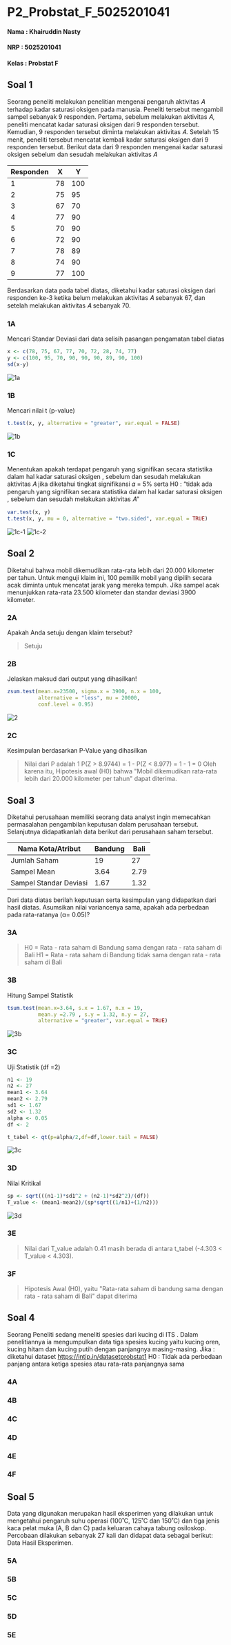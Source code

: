 # P2_Probstat_F_5025201041
#### Nama  : Khairuddin Nasty
#### NRP   : 5025201041
#### Kelas : Probstat F

## Soal 1
Seorang peneliti melakukan penelitian mengenai pengaruh aktivitas 𝐴 terhadap kadar saturasi oksigen pada manusia. Peneliti tersebut mengambil sampel sebanyak 9 responden. Pertama, sebelum melakukan aktivitas 𝐴, peneliti mencatat kadar saturasi oksigen dari 9 responden tersebut. Kemudian, 9 responden tersebut diminta melakukan aktivitas 𝐴. Setelah 15 menit, peneliti tersebut mencatat kembali kadar saturasi oksigen dari 9 responden tersebut. Berikut data dari 9 responden mengenai kadar saturasi oksigen sebelum dan sesudah melakukan aktivitas 𝐴  

Responden | X | Y
-------   | - | -
1         | 78 | 100
2         | 75 | 95
3         | 67 | 70  
4         | 77 | 90
5         | 70 | 90
6         | 72 | 90
7         | 78 | 89
8         | 74 | 90
9         | 77 | 100  

Berdasarkan data pada tabel diatas, diketahui kadar saturasi oksigen dari
responden ke-3 ketika belum melakukan aktivitas 𝐴 sebanyak 67, dan setelah
melakukan aktivitas 𝐴 sebanyak 70.

### 1A
Mencari Standar Deviasi dari data selisih pasangan pengamatan tabel
diatas
```R
x <- c(78, 75, 67, 77, 70, 72, 28, 74, 77)
y <- c(100, 95, 70, 90, 90, 90, 89, 90, 100)
sd(x-y)
```
![1a](https://user-images.githubusercontent.com/56571284/170868831-6085be95-9041-4079-aa30-e4b982bb7656.jpg)

### 1B
Mencari nilai t (p-value)
```R
t.test(x, y, alternative = "greater", var.equal = FALSE)
```
![1b](https://user-images.githubusercontent.com/56571284/170869871-702d238d-e642-428d-99e8-889ffc8b3d70.jpg)

### 1C
Menentukan  apakah terdapat pengaruh yang signifikan secara statistika
dalam hal kadar saturasi oksigen , sebelum dan sesudah melakukan
aktivitas 𝐴 jika diketahui tingkat signifikansi 𝛼 = 5% serta H0 : “tidak ada
pengaruh yang signifikan secara statistika dalam hal kadar saturasi
oksigen , sebelum dan sesudah melakukan aktivitas 𝐴”
```R
var.test(x, y)
t.test(x, y, mu = 0, alternative = "two.sided", var.equal = TRUE)
```
![1c-1](https://user-images.githubusercontent.com/56571284/170870175-adbd20e1-46f3-4d48-89f0-7b1ac0ff14ff.jpg)
![1c-2](https://user-images.githubusercontent.com/56571284/170870176-04578e80-f75c-47af-b28e-2a224cd75ff5.jpg)

## Soal 2
Diketahui bahwa mobil dikemudikan rata-rata lebih dari 20.000 kilometer per tahun.
Untuk menguji klaim ini, 100 pemilik mobil yang dipilih secara acak diminta untuk
mencatat jarak yang mereka tempuh. Jika sampel acak menunjukkan rata-rata
23.500 kilometer dan standar deviasi 3900 kilometer.

### 2A
Apakah Anda setuju dengan klaim tersebut? 
> Setuju

### 2B
Jelaskan maksud dari output yang dihasilkan!
```R
zsum.test(mean.x=23500, sigma.x = 3900, n.x = 100,  
          alternative = "less", mu = 20000,
          conf.level = 0.95)
```
![2](https://user-images.githubusercontent.com/56571284/170872835-2970f9a0-1dc0-4314-8d67-37f499fed049.jpg)

### 2C
Kesimpulan berdasarkan P-Value yang dihasilkan

> Nilai dari P adalah 1
P(Z > 8.9744) = 1 - P(Z < 8.977)
= 1 - 1
= 0
Oleh karena itu, Hipotesis awal (H0) bahwa "Mobil dikemudikan rata-rata lebih dari 20.000 kilometer per tahun" dapat diterima.


## Soal 3
Diketahui perusahaan memiliki seorang data analyst ingin memecahkan
permasalahan pengambilan keputusan dalam perusahaan tersebut. Selanjutnya
didapatkanlah data berikut dari perusahaan saham tersebut.

Nama Kota/Atribut      | Bandung | Bali
--------------------   | ------- | --
Jumlah Saham           | 19      | 27
Sampel Mean            | 3.64    | 2.79
Sampel Standar Deviasi | 1.67    | 1.32  

Dari data diatas berilah keputusan serta kesimpulan yang didapatkan dari hasil
diatas. Asumsikan nilai variancenya sama, apakah ada perbedaan pada
rata-ratanya (α= 0.05)?

### 3A
> H0 = Rata - rata saham di Bandung sama dengan rata - rata saham di Bali 
H1 = Rata - rata saham di Bandung tidak sama dengan rata - rata saham di Bali

### 3B
Hitung Sampel Statistik
```R
tsum.test(mean.x=3.64, s.x = 1.67, n.x = 19, 
          mean.y =2.79 , s.y = 1.32, n.y = 27, 
          alternative = "greater", var.equal = TRUE)
```
![3b](https://user-images.githubusercontent.com/56571284/170874101-c4416590-2f1c-4e22-b370-778e02c95bcd.jpg)

### 3C
Uji Statistik (df =2)
```R
n1 <- 19
n2 <- 27
mean1 <- 3.64
mean2 <- 2.79
sd1 <- 1.67
sd2 <- 1.32
alpha <- 0.05
df <- 2

t_tabel <- qt(p=alpha/2,df=df,lower.tail = FALSE)
```
![3c](https://user-images.githubusercontent.com/56571284/170874246-fbef1ae3-78cc-4358-b1bb-b1841d5d704e.jpg)

### 3D
Nilai Kritikal
```R
sp <- sqrt(((n1-1)*sd1^2 + (n2-1)*sd2^2)/(df))
T_value <- (mean1-mean2)/(sp*sqrt((1/n1)+(1/n2)))
```
![3d](https://user-images.githubusercontent.com/56571284/170874434-4261874d-e3d8-43b6-9343-7927f79af480.jpg)
 
### 3E
>Nilai dari T_value adalah 0.41 masih berada di antara t_tabel (-4.303 < T_value < 4.303).
 
### 3F
>Hipotesis Awal (H0), yaitu "Rata-rata saham di bandung sama dengan rata - rata saham di Bali" dapat diterima
 
## Soal 4
Seorang Peneliti sedang meneliti spesies dari kucing di ITS . Dalam penelitiannya ia mengumpulkan data tiga spesies kucing yaitu kucing oren, kucing hitam dan
kucing putih dengan panjangnya masing-masing.
Jika :
diketahui dataset https://intip.in/datasetprobstat1
H0 : Tidak ada perbedaan panjang antara ketiga spesies atau rata-rata panjangnya sama

### 4A
### 4B
### 4C
### 4D
### 4E
### 4F

## Soal 5
Data yang digunakan merupakan hasil eksperimen yang dilakukan untuk
mengetahui pengaruh suhu operasi (100˚C, 125˚C dan 150˚C) dan tiga jenis kaca
pelat muka (A, B dan C) pada keluaran cahaya tabung osiloskop. Percobaan
dilakukan sebanyak 27 kali dan didapat data sebagai berikut: Data Hasil
Eksperimen.

### 5A
### 5B
### 5C
### 5D
### 5E
